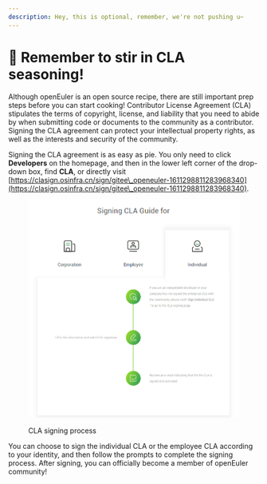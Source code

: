 ```yaml
---
description: Hey, this is optional, remember, we're not pushing u~
---
```


# 📝 Remember to stir in CLA seasoning!

Although openEuler is an open source recipe, there are still important prep steps before you can start cooking! Contributor License Agreement (CLA) stipulates the terms of copyright, license, and liability that you need to abide by when submitting code or documents to the community as a contributor. Signing the CLA agreement can protect your intellectual property rights, as well as the interests and security of the community.

Signing the CLA agreement is as easy as pie. You only need to click **Developers** on the homepage, and then in the lower left corner of the drop-down box, find **CLA**, or directly visit [https://clasign.osinfra.cn/sign/gitee\_openeuler-1611298811283968340](https://clasign.osinfra.cn/sign/gitee\_openeuler-1611298811283968340).

<figure><img src=".gitbook/assets/image (1).png" alt=""><figcaption><p>CLA signing process</p></figcaption></figure>

You can choose to sign the individual CLA or the employee CLA according to your identity, and then follow the prompts to complete the signing process. After signing, you can officially become a member of openEuler community!
